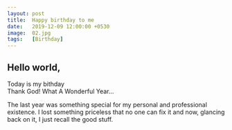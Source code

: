 ```yaml
---
layout: post
title:  Happy birthday to me
date:   2019-12-09 12:00:00 +0530
image:  02.jpg
tags:   [Birthday]
---
```

## Hello world,    
Today is my bithday   
Thank God! What A Wonderful Year...

The last year was something special for my personal and professional existence.
I lost something priceless that no one can fix it and now, glancing back on it, I just recall the good stuff.   
